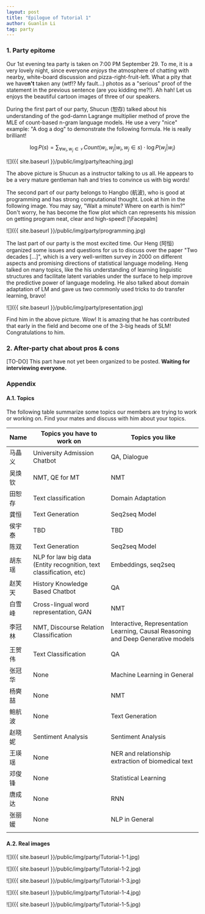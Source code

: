 ```yaml
---
layout: post
title: "Epilogue of Tutorial 1"
author: Guanlin Li
tag: party
---
```


### 1. Party epitome

Our 1st evening tea party is taken on 7:00 PM September 29. To me, it is a very lovely night, since everyone *enjoys* the atmosphere of chatting with nearby, white-board discussion and pizza-right-fruit-left. What a pity  that we have**n't** taken any (wtf!? My fault...) photos as a "serious" proof of the statement in the previous sentence (are you kidding me?!). Ah hah! Let us enjoys the beautiful cartoon images of three of our speakers. 

During the first part of our party, Shucun (恕存) talked about his understanding of the god-damn Lagrange multiplier method of prove the MLE of count-based n-gram language models. He use a very "nice" example: "A dog a dog" to demonstrate the following formula. He is really brilliant! 

$$ \log P(s) = \sum_{\forall w_i, w_j \in \mathcal{V}} Count(w_i, w_j \vert w_i, w_j \in s) \cdot \log P(w_j \vert w_i)$$

![]({{ site.baseurl }}/public/img/party/teaching.jpg)

The above picture is Shucun as a instructor talking to us all. He appears to be a very mature gentleman hah and tries to convince us with big words! 

The second part of our party belongs to Hangbo (航波), who is good at programming and has strong computational thought. Look at him in the following image. You may say, "Wait a minute? Where on earth is him?" Don't worry, he has become the flow plot which can represents his mission on getting program neat, clear and high-speed! [\Facepalm]

![]({{ site.baseurl }}/public/img/party/programming.jpg)

The last part of our party is the most excited time. Our Heng (阿恒) organized some issues and questions for us to discuss over the paper "Two decades [...]", which is a very well-written survey in 2000 on different aspects and promising directions of statistical language modeling. Heng talked on many topics, like the his understanding of learning linguistic structures and facilitate latent variables under the surface to help improve the predictive power of language modeling. He also talked about domain adaptation of LM and gave us two commonly used tricks to do transfer learning, bravo! 

![]({{ site.baseurl }}/public/img/party/presentation.jpg)

Find him in the above picture. Wow! It is amazing that he has contributed that early in the field and become one of the 3-big heads of SLM! Congratulations to him. 

### 2. After-party chat about pros & cons

[TO-DO] This part have not yet been organized to be posted. **Waiting for interviewing everyone.** 

### Appendix

#### A.1. Topics

The following table summarize some topics our members are trying to work or working on. Find your mates and discuss with him about your topics. 

| Name | Topics you have to work on               | Topics you like                          |
| ---- | ---------------------------------------- | ---------------------------------------- |
| 马晶义  | University Admission Chatbot             | QA, Dialogue                             |
| 吴焕钦  | NMT, QE for MT                           | NMT                                      |
| 田恕存  | Text classification                      | Domain Adaptation                        |
| 龚恒   | Text Generation                          | Seq2seq Model                            |
| 侯宇泰  | TBD                                      | TBD                                      |
| 陈双   | Text Generation                          | Seq2seq Model                            |
| 胡东瑶  | NLP for law big data (Entity recognition, text classification, etc) | Embeddings, seq2seq                      |
| 赵笑天  | History Knowledge Based Chatbot          | QA                                       |
| 白雪峰  | Cross-lingual word representation, GAN   | NMT                                      |
| 李冠林  | NMT, Discourse Relation Classification   | Interactive, Representation Learning, Causal Reasoning and Deep Generative models |
| 王贺伟  | Text Classification                      | QA                                       |
| 张冠华  | None                                     | Machine Learning in General              |
| 杨奭喆  | None                                     | NMT                                      |
| 鲍航波  | None                                     | Text Generation                          |
| 赵晓妮  | Sentiment Analysis                       | Sentiment Analysis                       |
| 王瑛瑶  | None                                     | NER and relationship extraction of biomedical text |
| 邓俊锋  | None                                     | Statistical Learning                     |
| 唐成达  | None                                     | RNN                                      |
| 张丽媛  | None                                     | NLP in General                           |
|      |                                          |                                          |

#### A.2. Real images

![]({{ site.baseurl }}/public/img/party/Tutorial-1-1.jpg)

![]({{ site.baseurl }}/public/img/party/Tutorial-1-2.jpg)

![]({{ site.baseurl }}/public/img/party/Tutorial-1-3.jpg)

![]({{ site.baseurl }}/public/img/party/Tutorial-1-4.jpg)

![]({{ site.baseurl }}/public/img/party/Tutorial-1-5.jpg)